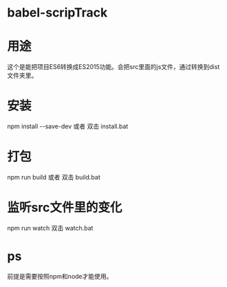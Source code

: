 # babel-scripTrack

# 用途
这个是能把项目ES6转换成ES2015功能。会把src里面的js文件，通过转换到dist文件夹里。

# 安装
npm install --save-dev 或者 双击 install.bat

# 打包
npm run build 或者 双击 build.bat

# 监听src文件里的变化
npm run watch 双击 watch.bat

# ps
前提是需要按照npm和node才能使用。
